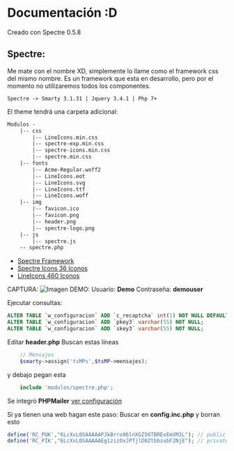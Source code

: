 # Documentación :D

Creado con Spectre 0.5.8

## Spectre:
Me mate con el nombre XD, simplemente lo llame como el framework css del mismo nombre. 
Es un framework que esta en desarrollo, pero por el momento no utilizaremos todos los 
componentes.

`Spectre -> Smarty 3.1.31 | Jquery 3.4.1 | Php 7+ `

El theme tendrá una carpeta adicional:
``` HTML
Modulos -
	|-- css
		|-- LineIcons.min.css
		|-- spectre-exp.min.css
		|-- spectre-icons.min.css
		|-- spectre.min.css
	|-- fonts
		|-- Acme-Regular.woff2
		|-- LineIcons.eot
		|-- LineIcons.svg
		|-- LineIcons.ttf
		|-- LineIcons.woff
	|-- img
		|-- favicon.ico
		|-- favicon.png
		|-- header.png
		|-- spectre-logo.png
	|-- js
		|-- spectre.js
	-- spectre.php
```

* [Spectre Framework](https://picturepan2.github.io/spectre/index.html)
* [Spectre Icons 36 Iconos](https://picturepan2.github.io/icons.css/)
* [LineIcons 460 Iconos](https://lineicons.com/icons/)

CAPTURA:
![Imagen](https://i.imgur.com/v4f1JmT.png)
DEMO:
Usuario:   __Demo__
Contraseña: __demouser__

Ejecutar consultas:
``` SQL
ALTER TABLE `w_configuracion` ADD `c_recaptcha` int(1) NOT NULL DEFAULT '0';
ALTER TABLE `w_configuracion` ADD `pkey3` varchar(55) NOT NULL;
ALTER TABLE `w_configuracion` ADD `skey3` varchar(55) NOT NULL;
```

Editar __header.php__
Buscan estas líneas
``` PHP
    // Mensajes
    $smarty->assign('tsMPs',$tsMP->mensajes);
```
y debajo pegan esta
``` PHP
    include 'modulos/spectre.php';
```

Se integró **PHPMailer**
[ver configuración](https://github.com/joelmiguelvalente/PhpMailerForPhpostRisus)

Si ya tienen una web hagan este paso:
Buscar en __config.inc.php__ y borran esto
``` PHP
define('RC_PUK',"6LcXvL0SAAAAAPJkBrro96lnXGZ56TBRExEmVM3L"); // public key recaptcha
define('RC_PIK',"6LcXvL0SAAAAAEg1zizOxJPTjlD0ZtbbzubF2NjE"); // private key recaptcha
```

